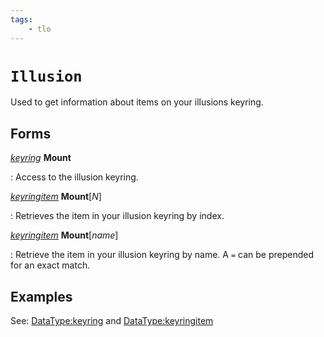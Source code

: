 ```yaml
---
tags:
    - tlo
---
```


# `Illusion`

Used to get information about items on your illusions keyring.

## Forms

[_keyring_](../data-types/datatype-keyring.md) **Mount**

:   Access to the illusion keyring.

[_keyringitem_](../data-types/datatype-keyringitem.md) **Mount**[_N_]

:   Retrieves the item in your illusion keyring by index.

[_keyringitem_](../data-types/datatype-keyringitem.md) **Mount**[_name_]

:   Retrieve the item in your illusion keyring by name. A `=` can be prepended for an exact match.

## Examples

See: [DataType:keyring](../data-types/datatype-keyring.md) and [DataType:keyringitem](../data-types/datatype-keyring.md)
